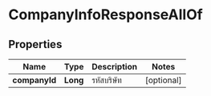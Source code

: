 

# CompanyInfoResponseAllOf

## Properties

Name | Type | Description | Notes
------------ | ------------- | ------------- | -------------
**companyId** | **Long** | รหัสบริษัท |  [optional]




